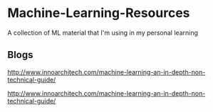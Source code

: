 # Machine-Learning-Resources

A collection of ML material that I'm using in my personal learning

## Blogs
http://www.innoarchitech.com/machine-learning-an-in-depth-non-technical-guide/

http://www.innoarchitech.com/machine-learning-an-in-depth-non-technical-guide/
